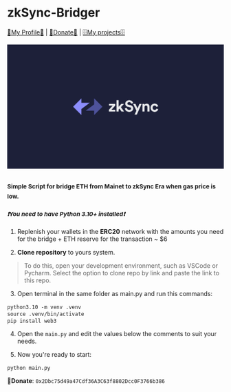 # zkSync-Bridger

 [💎My Profile💎](https://github.com/ryu666zaki/) | [🍩Donate🍩](https://debank.com/hi/0x2Dbc75d49a47Cdf36A3C63f8802Dcc0F3766b386) | [🗄My projects🗄](https://github.com/ryu666zaki?tab=repositories) 

![](/assets/images/zksync.png)

### <sub>Simple Script for bridge ETH from Mainet to zkSync Era when gas price is low.</sub>

### <sup>***❗You need to have Python 3.10+ installed❗***</sup>

  1. Replenish your wallets in the **ERC20** network with the amounts you need for the bridge + ETH reserve for the transaction ~ $6

  2. **Clone repository** to yours system.

> To do this, open your development environment, such as VSCode or Pycharm. Select the option to clone repo by link and paste the link to this repo.

  3. Open terminal in the same folder as main.py and run this commands:

```
python3.10 -m venv .venv
source .venv/bin/activate
pip install web3
```

  4. Open the `main.py` and edit the values below the comments to suit your needs.

  5. Now you're ready to start:
  ```
  python main.py
  ```
 🍩**Donate**: `0x2Dbc75d49a47Cdf36A3C63f8802Dcc0F3766b386`
